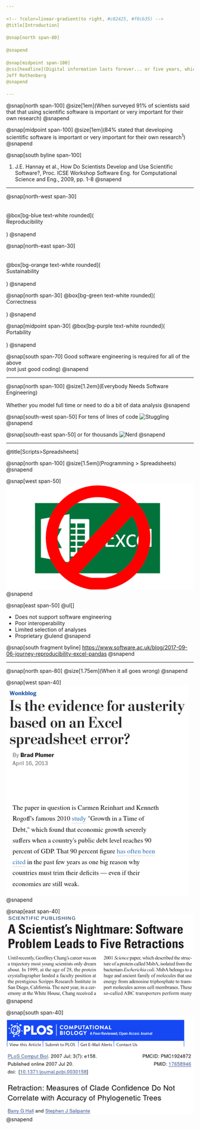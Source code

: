 ```yaml
---

<!-- ?color=linear-gradient(to right, #c02425, #f0cb35) -->
@title[Introduction]

@snap[north span-80]

@snapend

@snap[midpoint span-100]
@css[headline](Digital information lasts forever... or five years, whichever comes first.)<br>
Jeff Rothenberg
@snapend

---
```


<!-- ?color=linear-gradient(to right, #c02425, #f0cb35) -->

@snap[north span-100]
@size[1em](When surveyed 91% of scientists said that that using scientific software is important or very important for their own research)
@snapend

@snap[midpoint span-100]
@size[1em](84% stated that developing scientific software is important or very important for their own research<sup>1</sup>)
@snapend

@snap[south byline span-100]
1. J.E. Hannay et al., How Do Scientists Develop and Use Scientific Software?, Proc. ICSE Workshop Software Eng. for Computational Science and Eng., 2009, pp. 1-8
@snapend

---

@snap[north-west span-30]
<br><br><br>
@box[bg-blue text-white rounded](<br>Reproducibility<br><br>)
@snapend

@snap[north-east span-30]
<br><br><br>
@box[bg-orange text-white rounded](<br>Sustainability<br><br>)
@snapend

@snap[north span-30]
@box[bg-green text-white rounded](<br>Correctness<br><br>)
@snapend

@snap[midpoint span-30]
@box[bg-purple text-white rounded](<br>Portability<br><br>)
@snapend

@snap[south span-70]
Good software engineering is required for all of the above<br>
(not just good coding)
@snapend


---

<!-- @title[Data Processing is Important] -->

@snap[north span-100]
@size[1.2em](Everybody Needs Software Engineering)<br><br>
Whether you model full time or need to do a bit of data analysis
@snapend

@snap[south-west span-50]
For tens of lines of code
![Stuggling](http://wyndhurstcounselingcenter.com/wp-content/uploads/wyndhurst-counseling-young-man-sexual-addiction-400.jpg)
@snapend

@snap[south-east span-50]
or for thousands
![Nerd](https://s3.amazonaws.com/media.eremedia.com/uploads/2017/07/pt.jpg)
@snapend

<!-- * Software Engineering is not just for projects with 1000's of lines of code -->
<!-- * Not just the fiddly thing you put off doing at the end -->
---

@title[Scripts>Spreadsheets]

@snap[north span-100]
@size[1.5em](Programming > Spreadsheets)
@snapend

@snap[west span-50]
![Excel](presentation/introduction/images/excel_cross.png)
@snapend

@snap[east span-50]
@ul[]
- Does not support software engineering
- Poor interoperability
- Limited selection of analyses
- Proprietary
@ulend
@snapend

@snap[south fragment byline]
https://www.software.ac.uk/blog/2017-09-06-journey-reproducibility-excel-pandas
@snapend

---

@snap[north span-80]
@size[1.75em](When it all goes wrong)
@snapend

@snap[west span-40]
![Excel](presentation/introduction/images/excel.png)
@snapend

@snap[east span-40]
![Chang](presentation/introduction/images/chang.png)
@snapend

@snap[south span-40]
![Plos](presentation/introduction/images/plos.png)
@snapend

